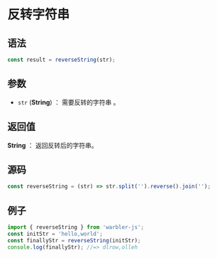 <!--
 * @Author: 一尾流莺
 * @Description:反转字符串
 * @Date: 2021-09-13 18:19:33
 * @LastEditTime: 2021-09-13 18:27:54
 * @FilePath: \vue-press\docs\guide\string\reverseString.md
-->

# 反转字符串

## 语法

```js
const result = reverseString(str);
```

## 参数

- `str` (**String**) ： 需要反转的字符串 。

## 返回值

**String** ： 返回反转后的字符串。

## 源码

```js
const reverseString = (str) => str.split('').reverse().join('');
```

## 例子

```js
import { reverseString } from 'warbler-js';
const initStr = 'hello,world';
const finallyStr = reverseString(initStr);
console.log(finallyStr); //=> dlrow,olleh
```
